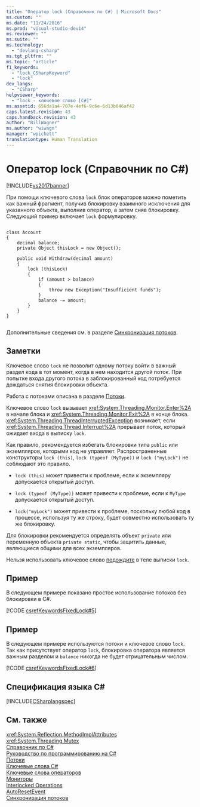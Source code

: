 ```yaml
---
title: "Оператор lock (Справочник по C#) | Microsoft Docs"
ms.custom: ""
ms.date: "11/24/2016"
ms.prod: "visual-studio-dev14"
ms.reviewer: ""
ms.suite: ""
ms.technology: 
  - "devlang-csharp"
ms.tgt_pltfrm: ""
ms.topic: "article"
f1_keywords: 
  - "lock_CSharpKeyword"
  - "lock"
dev_langs: 
  - "CSharp"
helpviewer_keywords: 
  - "lock - ключевое слово [C#]"
ms.assetid: 656da1a4-707e-4ef6-9c6e-6d13b646af42
caps.latest.revision: 43
caps.handback.revision: 43
author: "BillWagner"
ms.author: "wiwagn"
manager: "wpickett"
translationtype: Human Translation
---
```

# Оператор lock (Справочник по C#)
[!INCLUDE[vs2017banner](../../../csharp/includes/vs2017banner.md)]

При помощи ключевого слова `lock` блок операторов можно пометить как важный фрагмент, получив блокировку взаимного исключения для указанного объекта, выполнив оператор, а затем сняв блокировку.  Следующий пример включает `lock` формулировку.  
  
```  
  
class Account  
{  
    decimal balance;  
    private Object thisLock = new Object();  
  
    public void Withdraw(decimal amount)  
    {  
        lock (thisLock)  
        {  
            if (amount > balance)  
            {  
                throw new Exception("Insufficient funds");  
            }  
            balance -= amount;  
        }  
    }  
}  
  
```  
  
 Дополнительные сведения см. в разделе [Синхронизация потоков](../Topic/Thread%20Synchronization%20\(C%23%20and%20Visual%20Basic\).md).  
  
## Заметки  
 Ключевое слово `lock` не позволит одному потоку войти в важный раздел кода в тот момент, когда в нем находится другой поток.  При попытке входа другого потока в заблокированный код потребуется дождаться снятия блокировки объекта.  
  
 Работа с потоками описана в разделе [Потоки](../Topic/Threading%20\(C%23%20and%20Visual%20Basic\).md).  
  
 Ключевое слово `lock` вызывает <xref:System.Threading.Monitor.Enter%2A> в начале блока и <xref:System.Threading.Monitor.Exit%2A> в конце блока.  <xref:System.Threading.ThreadInterruptedException> возникает, если <xref:System.Threading.Thread.Interrupt%2A> прерывает поток, который ожидает входа в выписку `lock`.  
  
 Как правило, рекомендуется избегать блокировки типа `public` или экземпляров, которыми код не управляет.  Распространенные конструкторы `lock (this)`, `lock (typeof (MyType))` и `lock ("myLock")` не соблюдают это правило.  
  
-   `lock (this)` может привести к проблеме, если к экземпляру допускается открытый доступ.  
  
-   `lock (typeof (MyType))` может привести к проблеме, если к `MyType` допускается открытый доступ.  
  
-   `lock("myLock")` может привести к проблеме, поскольку любой код в процессе, используя ту же строку, будет совместно использовать ту же блокировку.  
  
 Для блокировки рекомендуется определять объект `private` или переменную объекта `private static`, чтобы защитить данные, являющиеся общими для всех экземпляров.  
  
 Нельзя использовать ключевое слово [подождите](../../../csharp/language-reference/keywords/await.md) в теле выписки `lock`.  
  
## Пример  
 В следующем примере показано простое использование потоков без блокировки в C\#.  
  
 [!CODE [csrefKeywordsFixedLock#5](../CodeSnippet/VS_Snippets_VBCSharp/csrefKeywordsFixedLock#5)]  
  
## Пример  
 В следующем примере используются потоки и ключевое слово `lock`.  Так как присутствует оператор `lock`, блокировка оператора является важным разделом и `balance` никогда не будет отрицательным числом.  
  
 [!CODE [csrefKeywordsFixedLock#6](../CodeSnippet/VS_Snippets_VBCSharp/csrefKeywordsFixedLock#6)]  
  
## Спецификация языка C\#  
 [!INCLUDE[CSharplangspec](../../../csharp/language-reference/keywords/includes/csharplangspec_md.md)]  
  
## См. также  
 <xref:System.Reflection.MethodImplAttributes>   
 <xref:System.Threading.Mutex>   
 [Справочник по C\#](../../../csharp/language-reference/index.md)   
 [Руководство по программированию на C\#](../../../csharp/programming-guide/index.md)   
 [Потоки](../Topic/Threading%20\(C%23%20and%20Visual%20Basic\).md)   
 [Ключевые слова C\#](../../../csharp/language-reference/keywords/index.md)   
 [Ключевые слова операторов](../../../csharp/language-reference/keywords/statement-keywords.md)   
 [Мониторы](../Topic/Monitors.md)   
 [Interlocked Operations](../Topic/Interlocked%20Operations.md)   
 [AutoResetEvent](../Topic/AutoResetEvent.md)   
 [Синхронизация потоков](../Topic/Thread%20Synchronization%20\(C%23%20and%20Visual%20Basic\).md)